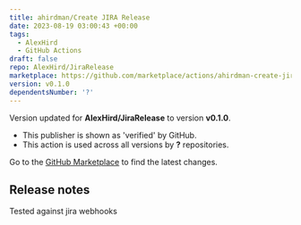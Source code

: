 ```yaml
---
title: ahirdman/Create JIRA Release
date: 2023-08-19 03:00:43 +00:00
tags:
  - AlexHird
  - GitHub Actions
draft: false
repo: AlexHird/JiraRelease
marketplace: https://github.com/marketplace/actions/ahirdman-create-jira-release
version: v0.1.0
dependentsNumber: '?'
---
```



Version updated for **AlexHird/JiraRelease** to version **v0.1.0**.
- This publisher is shown as 'verified' by GitHub.
- This action is used across all versions by **?** repositories.

Go to the [GitHub Marketplace](https://github.com/marketplace/actions/ahirdman-create-jira-release) to find the latest changes.

## Release notes

Tested against jira webhooks
